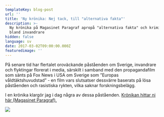 ```yaml
---
templateKey: blog-post
url: ''
title: 'Ny krönika: Nej tack, till "alternativa fakta"'
description: >-
  Ny krönika på Magasinet Paragraf apropå "alternativa fakta" och kriminaliteten
  bland invandrare
hidden: false
language: sv
date: 2017-03-02T09:00:00.000Z
featuredimage: ''
---
```

På senare tid har flertalet oroväckande påståenden om Sverige, invandrare och flyktingar florerat i media, särskilt i samband med den propagandafilm som sänts på Fox News i USA om Sverige som ”Europas våldtäktshuvudstad” - en film vars slutsatser dessvärre baserats på lösa påståenden och rasistiska rykten, vilka saknar forskningsbelägg. 

I en krönika klargör jag i dag några av dessa påståenden. [Krönikan hittar ni här (Magasinet Paragraf).](https://www.magasinetparagraf.se/nyheter/kronikor/48824-nej-tack-till-alternativa-fakta/)

![](/uploads/jonathan-brinkhorst-fmtci4zivgk-unsplash.jpg)
